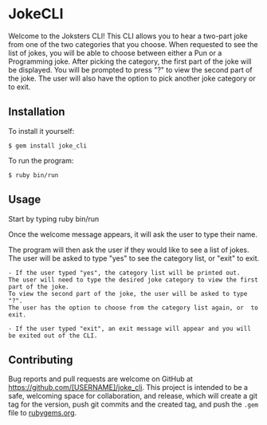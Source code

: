 # JokeCLI

Welcome to the Joksters CLI! This CLI allows you to hear a two-part joke from one of the two categories that you choose. When requested to see the list of jokes, you will be able to choose between either a Pun or a Programming joke. After picking the category, the first part of the joke will be displayed. You will be prompted to press "?" to view the second part of the joke. The user will also have the option to pick another joke category or to exit. 

## Installation

To install it yourself:

```$ gem install joke_cli```

To run the program:

```$ ruby bin/run```

## Usage

Start by typing ruby bin/run

Once the welcome message appears, it will ask the user to type their name. 

The program will then ask the user if they would like to see a list of jokes. The user will be asked to type "yes" to see the category list, or "exit" to exit.

    - If the user typed "yes", the category list will be printed out. 
    The user will need to type the desired joke category to view the first part of the joke. 
    To view the second part of the joke, the user will be asked to type "?".
    The user has the option to choose from the category list again, or  to exit.

    - If the user typed "exit", an exit message will appear and you will be exited out of the CLI.

## Contributing 

Bug reports and pull requests are welcome on GitHub at https://github.com/[USERNAME]/joke_cli. This project is intended to be a safe, welcoming space for collaboration, and release, which will create a git tag for the version, push git commits and the created tag, and push the `.gem` file to [rubygems.org](https://rubygems.org).

